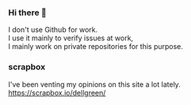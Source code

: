 ### Hi there 👋

I don't use Github for work.  
I use it mainly to verify issues at work,  
I mainly work on private repositories for this purpose.  

### scrapbox
I've been venting my opinions on this site a lot lately.
https://scrapbox.io/dellgreen/
